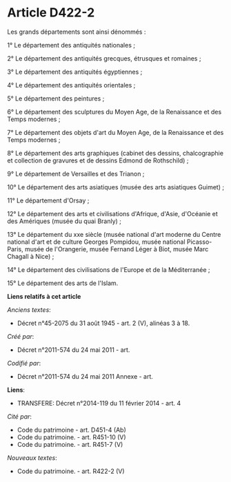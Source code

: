 # Article D422-2

Les grands départements sont ainsi dénommés :

1° Le département des antiquités nationales ;

2° Le département des antiquités grecques, étrusques et romaines ;

3° Le département des antiquités égyptiennes ;

4° Le département des antiquités orientales ;

5° Le département des peintures ;

6° Le département des sculptures du Moyen Age, de la Renaissance et des Temps modernes ;

7° Le département des objets d'art du Moyen Age, de la Renaissance et des Temps modernes ;

8° Le département des arts graphiques (cabinet des dessins, chalcographie et collection de gravures et de dessins Edmond de
Rothschild) ;

9° Le département de Versailles et des Trianon ;

10° Le département des arts asiatiques (musée des arts asiatiques Guimet) ;

11° Le département d'Orsay ;

12° Le département des arts et civilisations d'Afrique, d'Asie, d'Océanie et des Amériques (musée du quai Branly) ;

13° Le département du xxe siècle (musée national d'art moderne du Centre national d'art et de culture Georges Pompidou, musée
national Picasso-Paris, musée de l'Orangerie, musée Fernand Léger à Biot, musée Marc Chagall à Nice) ;

14° Le département des civilisations de l'Europe et de la Méditerranée ;

15° Le département des arts de l'Islam.

**Liens relatifs à cet article**

_Anciens textes_:

  - Décret n°45-2075 du 31 août 1945 - art. 2 (V), alinéas 3 à 18.

_Créé par_:

  - Décret n°2011-574 du 24 mai 2011  - art.

_Codifié par_:

  - Décret n°2011-574 du 24 mai 2011 Annexe - art.

**Liens**:

  - TRANSFERE: Décret n°2014-119 du 11 février 2014 - art. 4

_Cité par_:

  - Code du patrimoine - art. D451-4 (Ab)
  - Code du patrimoine. - art. R451-10 (V)
  - Code du patrimoine. - art. R451-7 (V)

_Nouveaux textes_:

  - Code du patrimoine. - art. R422-2 (V)
